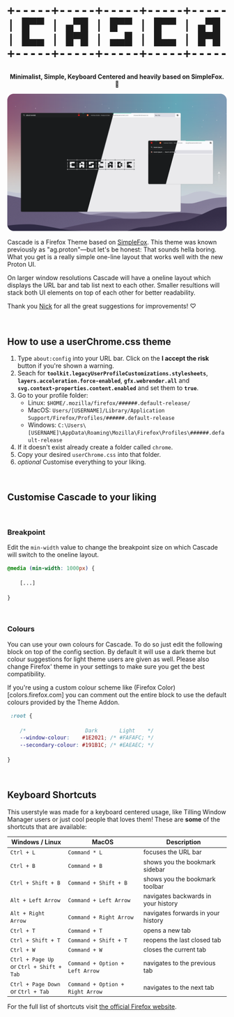 <div align="center">

<h1><pre>+-----+-----+-----+-----+-----+-----+-----+
| █▀▀ | ▄▀█ | █▀▀ | █▀▀ | ▄▀█ | █▀▄ | █▀▀ |
| █▄▄ | █▀█ | ▄▄█ | █▄▄ | █▀█ | █▄▀ | ██▄ |
+-----+-----+-----+-----+-----+-----+-----+</pre></h1>

<b>Minimalist, Simple, Keyboard Centered and heavily based on SimpleFox. 🦊</b>
</div>

![Preview Image showing both the one-line style and the style for smaller screensizes.](assets/preview.png)

Cascade is a Firefox Theme based on [SimpleFox](https://github.com/migueravila/SimpleFox).
This theme was known previously as "ag.proton"—but let's be honest: That sounds hella boring.
What you get is a really simple one-line layout that works well with the new Proton UI.

On larger window resolutions Cascade will have a oneline layout which displays the URL bar and tab list next to each other. Smaller resultions will stack both UI elements on top of each other for better readability.

Thank you [Nick](https://github.com/nicksundermeyer) for all the great suggestions for improvements! ♡

‎
‎
‎
‎
‎

## How to use a userChrome.css theme

1. Type `about:config` into your URL bar. Click on the **I accept the risk** button if you're shown a warning.
2. Seach for **`toolkit.legacyUserProfileCustomizations.stylesheets`**, **`layers.acceleration.force-enabled`**, **`gfx.webrender.all`** and **`svg.context-properties.content.enabled`** and set them to **`true`**.
3. Go to your profile folder:
    - Linux: `$HOME/.mozilla/firefox/######.default-release/`
    - MacOS: `Users/[USERNAME]/Library/Application Support/Firefox/Profiles/######.default-release`
    - Windows: `C:\Users\[USERNAME]\AppData\Roaming\Mozilla\Firefox\Profiles\######.default-release`
4. If it doesn't exist already create a folder called `chrome`.
5. Copy your desired `userChrome.css` into that folder.
6. *optional* Customise everything to your liking.

‎
‎
‎
‎
‎

## Customise Cascade to your liking

‎
### Breakpoint

Edit the `min-width` value to change the breakpoint size on which Cascade will switch to the oneline layout.

```css
@media (min-width: 1000px) {
    
    [...]
    
}
```

‎
### Colours

You can use your own colours for Cascade. To do so just edit the following block on top of the config section.
By default it will use a dark theme but colour suggestions for light theme users are given as well. Please also change Firefox' theme in your settings to make sure you get the best compatibility.

If you're using a custom colour scheme like (Firefox Color)[colors.firefox.com] you can comment out the entire block to use the default colours provided by the Theme Addon.

```css
 :root {
    
    /*                   Dark       Light    */
    --window-colour:    #1E2021; /* #FAFAFC; */
    --secondary-colour: #191B1C; /* #EAEAEC; */

}
```

‎
‎
‎
‎
‎

## Keyboard Shortcuts

This userstyle was made for a keyboard centered usage, like Tilling Window Manager users or just cool people that loves them!
These are **some** of the shortcuts that are available:

Windows / Linux | MacOS | Description
--- | --- | ---
`Ctrl + L` | `Command * L` | focuses the URL bar
`Ctrl + B` | `Command + B` | shows you the bookmark sidebar
`Ctrl + Shift + B` | `Command + Shift + B` | shows you the bookmark toolbar
`Alt + Left Arrow` | `Command + Left Arrow` | navigates backwards in your history
`Alt + Right Arrow` | `Command + Right Arrow` | navigates forwards in your history
`Ctrl + T` | `Command + T` | opens a new tab
`Ctrl + Shift + T` | `Command + Shift + T` | reopens the last closed tab
`Ctrl + W` | `Command + W` | closes the current tab
`Ctrl + Page Up`<br/>or `Ctrl + Shift + Tab` | `Command + Option + Left Arrow` | navigates to the previous tab
`Ctrl + Page Down`<br/>or `Ctrl + Tab` | `Command + Option + Right Arrow` | navigates to the next tab

For the full list of shortcuts visit [the official Firefox website](https://support.mozilla.org/en-US/kb/keyboard-shortcuts-perform-firefox-tasks-quickly).‎
‎
‎
‎
‎
